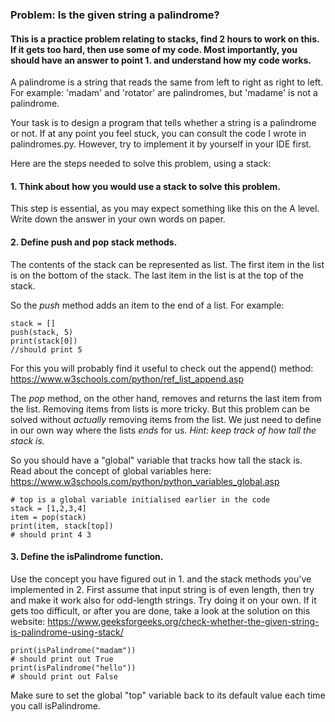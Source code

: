 ### Problem: Is the given string a palindrome? 
#### This is a practice problem relating to stacks, find 2 hours to work on this. If it gets too hard, then use some of my code. Most importantly, you should have an answer to point 1. and understand how my code works.

A palindrome is a string that reads the same from left to right as right to left.
For example: 'madam' and 'rotator' are palindromes, but 'madame' is not a palindrome.

Your task is to design a program that tells whether a string is 
a palindrome or not. If at any point you feel stuck, you can consult the code I wrote in palindromes.py. However, try to implement it by yourself in your IDE first.

Here are the steps needed to solve this problem, using a stack:
#### 1. Think about how you would use a stack to solve this problem.
This step is essential, as you may expect something like this on the A level. Write down the answer
in your own words on paper.
#### 2. Define push and pop stack methods. 
The contents of the stack can be represented as list. The first item in the list is on the bottom of the stack. 
The last item in the list is at the top of the stack.

So the *push* method
adds an item to the end of a list. For example:
```commandline
stack = []
push(stack, 5)
print(stack[0])
//should print 5
```

For this you will probably find it useful to check out the append() method:
https://www.w3schools.com/python/ref_list_append.asp

The *pop* method, on the other hand, removes and returns the last item
from the list. Removing items from lists is more tricky. But this
problem can be solved without *actually* removing items from the list. We just need to 
define in our own way where the lists *ends* for us. *Hint:
keep track of how tall the stack is.*

So you should have a "global" variable that tracks how tall
the stack is. Read about the concept of global variables here:
https://www.w3schools.com/python/python_variables_global.asp
```commandline
# top is a global variable initialised earlier in the code
stack = [1,2,3,4]
item = pop(stack)
print(item, stack[top])
# should print 4 3
```

#### 3. Define the isPalindrome function.
Use the concept you have figured out in 1. and the stack methods you've implemented in 2.
First assume that input string is of even length, then try and make it work also for
odd-length strings.
Try doing it on your own. If it gets too difficult, or after you are done, take a look
at the solution on this website:
https://www.geeksforgeeks.org/check-whether-the-given-string-is-palindrome-using-stack/

```commandline
print(isPalindrome("madam"))
# should print out True
print(isPalindrome("hello"))
# should print out False
```

Make sure to set the global "top" variable back to its default
value each time you call isPalindrome.